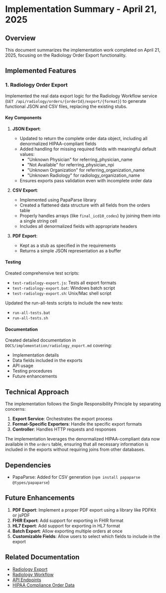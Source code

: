 # Implementation Summary - April 21, 2025

## Overview

This document summarizes the implementation work completed on April 21, 2025, focusing on the Radiology Order Export functionality.

## Implemented Features

### 1. Radiology Order Export

Implemented the real data export logic for the Radiology Workflow service (`GET /api/radiology/orders/{orderId}/export/{format}`) to generate functional JSON and CSV files, replacing the existing stubs.

#### Key Components

1. **JSON Export**:
   - Updated to return the complete order data object, including all denormalized HIPAA-compliant fields
   - Added handling for missing required fields with meaningful default values:
     - "Unknown Physician" for referring_physician_name
     - "Not Available" for referring_physician_npi
     - "Unknown Organization" for referring_organization_name
     - "Unknown Radiology" for radiology_organization_name
   - Ensures exports pass validation even with incomplete order data

2. **CSV Export**:
   - Implemented using PapaParse library
   - Created a flattened data structure with all fields from the orders table
   - Properly handles arrays (like `final_icd10_codes`) by joining them into a single string cell
   - Includes all denormalized fields with appropriate headers

3. **PDF Export**:
   - Kept as a stub as specified in the requirements
   - Returns a simple JSON representation as a buffer

#### Testing

Created comprehensive test scripts:
- `test-radiology-export.js`: Tests all export formats
- `test-radiology-export.bat`: Windows batch script
- `test-radiology-export.sh`: Unix/Mac shell script

Updated the run-all-tests scripts to include the new tests:
- `run-all-tests.bat`
- `run-all-tests.sh`

#### Documentation

Created detailed documentation in `DOCS/implementation/radiology_export.md` covering:
- Implementation details
- Data fields included in the exports
- API usage
- Testing procedures
- Future enhancements

## Technical Approach

The implementation follows the Single Responsibility Principle by separating concerns:

1. **Export Service**: Orchestrates the export process
2. **Format-Specific Exporters**: Handle the specific export formats
3. **Controller**: Handles HTTP requests and responses

The implementation leverages the denormalized HIPAA-compliant data now available in the `orders` table, ensuring that all necessary information is included in the exports without requiring joins from other databases.

## Dependencies

- PapaParse: Added for CSV generation (`npm install papaparse @types/papaparse`)

## Future Enhancements

1. **PDF Export**: Implement a proper PDF export using a library like PDFKit or jsPDF
2. **FHIR Export**: Add support for exporting in FHIR format
3. **HL7 Export**: Add support for exporting in HL7 format
4. **Batch Export**: Allow exporting multiple orders at once
5. **Customizable Fields**: Allow users to select which fields to include in the export

## Related Documentation

- [Radiology Export](./radiology_export.md)
- [Radiology Workflow](../radiology_workflow.md)
- [API Endpoints](../api_endpoints.md)
- [HIPAA Compliance Order Data](./hipaa_compliance_order_data.md)
